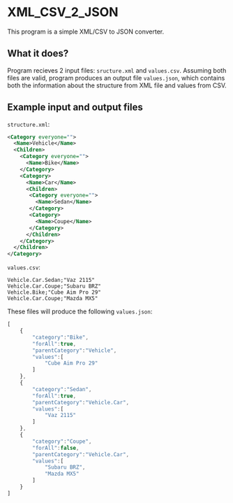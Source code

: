 # XML_CSV_2_JSON
This program is a simple XML/CSV to JSON converter.

## What it does?
Program recieves 2 input files: `sructure.xml` and `values.csv`. Assuming both files are valid, program produces an output file `values.json`, which contains both the information about the structure from XML file and values from CSV.

## Example input and output files

`structure.xml`:
```XML
<Category everyone="">
  <Name>Vehicle</Name>
  <Children>
    <Category everyone="">
      <Name>Bike</Name>
    </Category>
    <Category>
      <Name>Car</Name>
      <Children>
       <Category everyone="">
         <Name>Sedan</Name>
       </Category>
       <Category>
         <Name>Coupe</Name>
       </Category>
      </Children>
    </Category>
  </Children>
</Category>

```

`values.csv`:
```CSV
Vehicle.Car.Sedan;"Vaz 2115"
Vehicle.Car.Coupe;"Subaru BRZ"
Vehicle.Bike;"Cube Aim Pro 29"
Vehicle.Car.Coupe;"Mazda MX5"

```

These files will produce the following `values.json`:

```javascript
[
	{
		"category":"Bike",
		"forAll":true,
		"parentCategory":"Vehicle",
		"values":[
			"Cube Aim Pro 29"
		]
	},
	{
		"category":"Sedan",
		"forAll":true,
		"parentCategory":"Vehicle.Car",
		"values":[
			"Vaz 2115"
		]
	},
	{
		"category":"Coupe",
		"forAll":false,
		"parentCategory":"Vehicle.Car",
		"values":[
			"Subaru BRZ",
			"Mazda MX5"
		]
	}
]

```
